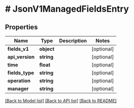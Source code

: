 # # JsonV1ManagedFieldsEntry

## Properties

Name | Type | Description | Notes
------------ | ------------- | ------------- | -------------
**fields_v1** | **object** |  | [optional]
**api_version** | **string** |  | [optional]
**time** | **float** |  | [optional]
**fields_type** | **string** |  | [optional]
**operation** | **string** |  | [optional]
**manager** | **string** |  | [optional]

[[Back to Model list]](../../README.md#models) [[Back to API list]](../../README.md#endpoints) [[Back to README]](../../README.md)
